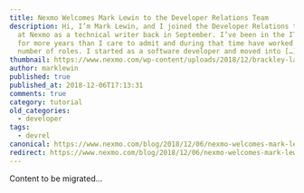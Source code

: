 ```yaml
---
title: Nexmo Welcomes Mark Lewin to the Developer Relations Team
description: Hi, I’m Mark Lewin, and I joined the Developer Relations team here
  at Nexmo as a technical writer back in September. I’ve been in the IT industry
  for more years than I care to admit and during that time have worked in a
  number of roles. I started as a software developer and moved into […]
thumbnail: https://www.nexmo.com/wp-content/uploads/2018/12/brackley-large.jpg
author: marklewin
published: true
published_at: 2018-12-06T17:13:31
comments: true
category: tutorial
old_categories:
  - developer
tags:
  - devrel
canonical: https://www.nexmo.com/blog/2018/12/06/nexmo-welcomes-mark-lewin-to-the-developer-relations-team-dr
redirect: https://www.nexmo.com/blog/2018/12/06/nexmo-welcomes-mark-lewin-to-the-developer-relations-team-dr
---
```

Content to be migrated...
